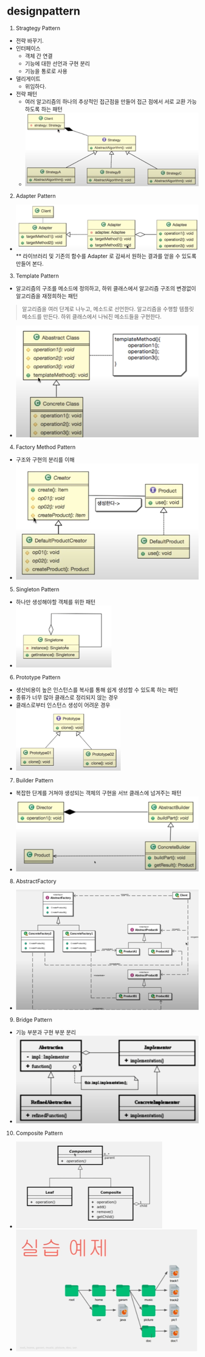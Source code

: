 # designpattern


1. Stragtegy Pattern
 - 전략 바꾸기.
 - 인터페이스 
   - 객체 간 연결
   - 기능에 대한 선언과 구현 분리
   - 기능을 통로로 사용
 - 델리게이트
   - 위임하다.
 - 전략 패턴
   - 여러 알고리즘의 하나의 추상적인 접근점을 만들어 접근 점에서 서로 교환 가능하도록 하는 패턴
   - ![img.png](img.png)


2. Adapter Pattern
 - ![img_1.png](img_1.png)
 ** 라이브러리 및 기존의 함수를 Adapter 로 감싸서 원하는 결과를 얻을 수 있도록 만들어 본다.


3. Template Pattern
 - 알고리즘의 구조를 메소드에 정의하고, 하위 클래스에서 알고리즘 구조의 변경없이 알고리즘을 재정희하는 패턴
> 알고리즘을 여러 단계로 나누고, 메소드로 선언한다.
> 알고리즘을 수행할 템플릿 메소드를 만든다.
> 하위 클래스에서 나눠진 메소드들을 구현한다.
 - ![img_2.png](img_2.png)
 

4. Factory Method Pattern
 - 구조와 구현의 분리를 이해
 - ![img_3.png](img_3.png)

5. Singleton Pattern
 - 하나만 생성해야할 객체를 위한 패턴
 - ![img_4.png](img_4.png)

6. Prototype Pattern
 - 생산비용이 높은 인스턴스를 복사를 통해 쉽게 생성할 수 있도록 하는 패턴
 - 종류가 너무 많아 클래스로 정리되지 않는 경우
 - 클래스로부터 인스턴스 생성이 어려운 경우
 - ![img_5.png](img_5.png)

7. Builder Pattern
 - 복잡한 단계를 거쳐야 생성되는 객체의 구현을 서브 클래스에 넘겨주는 패턴
 - ![img_6.png](img_6.png)

8. AbstractFactory 
 - ![img_7.png](img_7.png)

9. Bridge Pattern
 - 기능 부분과 구현 부분 분리
 - ![img_8.png](img_8.png)

10. Composite Pattern
 - ![img_9.png](img_9.png)
 - ![img_10.png](img_10.png)